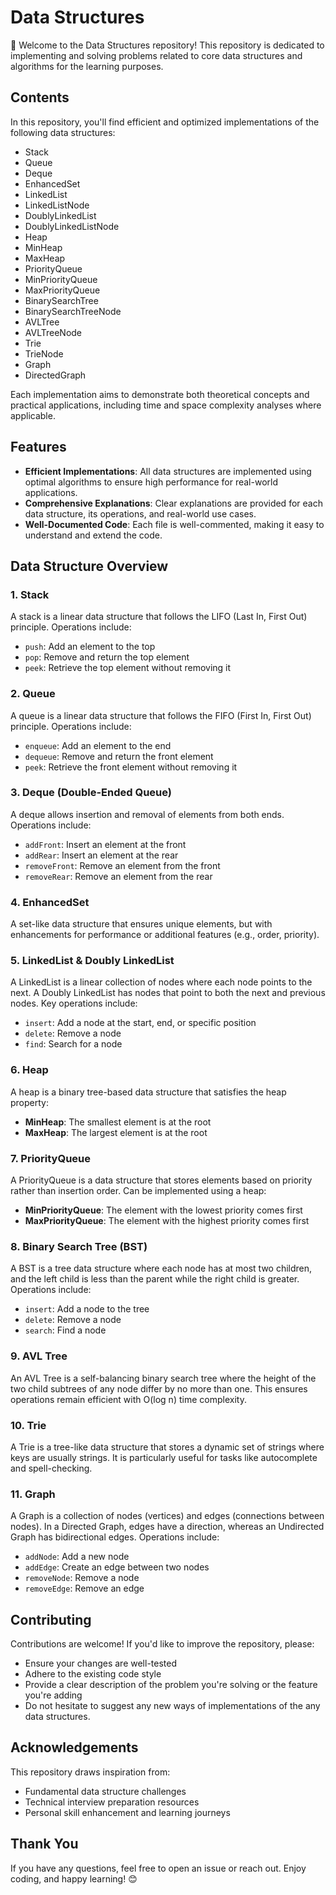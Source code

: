 # Data Structures

🙏 Welcome to the Data Structures repository! This repository is dedicated to implementing and solving problems related to core data structures and algorithms for the learning purposes.

## Contents

In this repository, you'll find efficient and optimized implementations of the following data structures:

- Stack
- Queue
- Deque
- EnhancedSet
- LinkedList
- LinkedListNode
- DoublyLinkedList
- DoublyLinkedListNode
- Heap
- MinHeap
- MaxHeap
- PriorityQueue
- MinPriorityQueue
- MaxPriorityQueue
- BinarySearchTree
- BinarySearchTreeNode
- AVLTree
- AVLTreeNode
- Trie
- TrieNode
- Graph
- DirectedGraph

Each implementation aims to demonstrate both theoretical concepts and practical applications, including time and space complexity analyses where applicable.

## Features

- **Efficient Implementations**: All data structures are implemented using optimal algorithms to ensure high performance for real-world applications.
- **Comprehensive Explanations**: Clear explanations are provided for each data structure, its operations, and real-world use cases.
- **Well-Documented Code**: Each file is well-commented, making it easy to understand and extend the code.


## Data Structure Overview

### 1. Stack
A stack is a linear data structure that follows the LIFO (Last In, First Out) principle. Operations include:
- `push`: Add an element to the top
- `pop`: Remove and return the top element
- `peek`: Retrieve the top element without removing it

### 2. Queue
A queue is a linear data structure that follows the FIFO (First In, First Out) principle. Operations include:
- `enqueue`: Add an element to the end
- `dequeue`: Remove and return the front element
- `peek`: Retrieve the front element without removing it

### 3. Deque (Double-Ended Queue)
A deque allows insertion and removal of elements from both ends. Operations include:
- `addFront`: Insert an element at the front
- `addRear`: Insert an element at the rear
- `removeFront`: Remove an element from the front
- `removeRear`: Remove an element from the rear

### 4. EnhancedSet
A set-like data structure that ensures unique elements, but with enhancements for performance or additional features (e.g., order, priority).

### 5. LinkedList & Doubly LinkedList
A LinkedList is a linear collection of nodes where each node points to the next. A Doubly LinkedList has nodes that point to both the next and previous nodes. Key operations include:
- `insert`: Add a node at the start, end, or specific position
- `delete`: Remove a node
- `find`: Search for a node

### 6. Heap
A heap is a binary tree-based data structure that satisfies the heap property:
- **MinHeap**: The smallest element is at the root
- **MaxHeap**: The largest element is at the root

### 7. PriorityQueue
A PriorityQueue is a data structure that stores elements based on priority rather than insertion order. Can be implemented using a heap:
- **MinPriorityQueue**: The element with the lowest priority comes first
- **MaxPriorityQueue**: The element with the highest priority comes first

### 8. Binary Search Tree (BST)
A BST is a tree data structure where each node has at most two children, and the left child is less than the parent while the right child is greater. Operations include:
- `insert`: Add a node to the tree
- `delete`: Remove a node
- `search`: Find a node

### 9. AVL Tree
An AVL Tree is a self-balancing binary search tree where the height of the two child subtrees of any node differ by no more than one. This ensures operations remain efficient with O(log n) time complexity.

### 10. Trie
A Trie is a tree-like data structure that stores a dynamic set of strings where keys are usually strings. It is particularly useful for tasks like autocomplete and spell-checking.

### 11. Graph
A Graph is a collection of nodes (vertices) and edges (connections between nodes). In a Directed Graph, edges have a direction, whereas an Undirected Graph has bidirectional edges. Operations include:
- `addNode`: Add a new node
- `addEdge`: Create an edge between two nodes
- `removeNode`: Remove a node
- `removeEdge`: Remove an edge

## Contributing
Contributions are welcome! If you'd like to improve the repository, please:
- Ensure your changes are well-tested
- Adhere to the existing code style
- Provide a clear description of the problem you're solving or the feature you're adding
- Do not hesitate to suggest any new ways of implementations of the any data structures.

## Acknowledgements
This repository draws inspiration from:
- Fundamental data structure challenges
- Technical interview preparation resources
- Personal skill enhancement and learning journeys

## Thank You
If you have any questions, feel free to open an issue or reach out. Enjoy coding, and happy learning! 😊